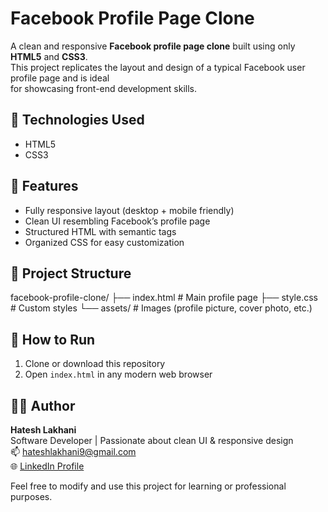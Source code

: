# Facebook Profile Page Clone

A clean and responsive **Facebook profile page clone** built using only **HTML5** and **CSS3**.  
This project replicates the layout and design of a typical Facebook user profile page and is ideal  
for showcasing front-end development skills.

## 🔧 Technologies Used

- HTML5  
- CSS3  

## 📱 Features

- Fully responsive layout (desktop + mobile friendly)  
- Clean UI resembling Facebook’s profile page  
- Structured HTML with semantic tags  
- Organized CSS for easy customization  

## 📁 Project Structure

facebook-profile-clone/
├── index.html # Main profile page
├── style.css # Custom styles
└── assets/ # Images (profile picture, cover photo, etc.)

## 🚀 How to Run

1. Clone or download this repository  
2. Open `index.html` in any modern web browser  

## 🙋‍♂️ Author

**Hatesh Lakhani**  
Software Developer | Passionate about clean UI & responsive design  
📫 [hateshlakhani9@gmail.com](mailto:hateshlakhani9@gmail.com)  
🌐 [LinkedIn Profile](https://www.linkedin.com/in/hatesh-lakhani)  

Feel free to modify and use this project for learning or professional purposes.
